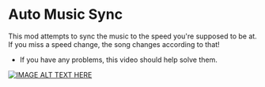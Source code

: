 # Auto Music Sync

This mod attempts to sync the music to the speed you're supposed to be at. If you miss a speed change, the song changes according to that!

 
- If you have any problems, this video should help solve them.

[![IMAGE ALT TEXT HERE](https://img.youtube.com/vi/85gmvKbtA-U/0.jpg)](https://www.youtube.com/watch?v=85gmvKbtA-U)
